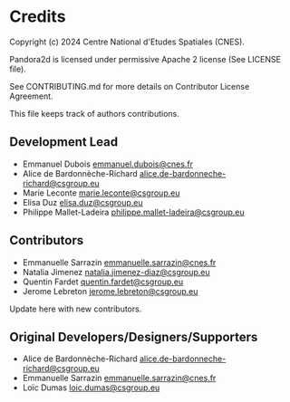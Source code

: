 # Credits

Copyright (c) 2024 Centre National d'Etudes Spatiales (CNES).

Pandora2d is licensed under permissive Apache 2 license (See LICENSE file).

See CONTRIBUTING.md for more details on Contributor License Agreement.

This file keeps track of authors contributions.

## Development Lead

* Emmanuel Dubois <emmanuel.dubois@cnes.fr>
* Alice de Bardonnèche-Richard <alice.de-bardonneche-richard@csgroup.eu>
* Marie Leconte <marie.leconte@csgroup.eu>
* Elisa Duz <elisa.duz@csgroup.eu>
* Philippe Mallet-Ladeira <philippe.mallet-ladeira@csgroup.eu>

## Contributors

* Emmanuelle Sarrazin <emmanuelle.sarrazin@cnes.fr>
* Natalia Jimenez <natalia.jimenez-diaz@csgroup.eu>
* Quentin Fardet <quentin.fardet@csgroup.eu>
* Jerome Lebreton <jerome.lebreton@csgroup.eu>

Update here with new contributors.

## Original Developers/Designers/Supporters

* Alice de Bardonnèche-Richard <alice.de-bardonneche-richard@csgroup.eu>
* Emmanuelle Sarrazin <emmanuelle.sarrazin@cnes.fr>
* Loïc Dumas <loic.dumas@csgroup.eu>
